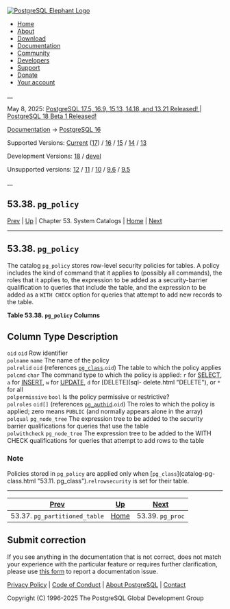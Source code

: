 [ ![PostgreSQL Elephant Logo](/media/img/about/press/elephant.png) ](/)

  * [Home](/ "Home")
  * [About](/about/ "About")
  * [Download](/download/ "Download")
  * [Documentation](/docs/ "Documentation")
  * [Community](/community/ "Community")
  * [Developers](/developer/ "Developers")
  * [Support](/support/ "Support")
  * [Donate](/about/donate/ "Donate")
  * [Your account](/account/ "Your account")

__

May 8, 2025: [ PostgreSQL 17.5, 16.9, 15.13, 14.18, and 13.21 Released! ](/about/news/postgresql-175-169-1513-1418-and-1321-released-3072/) | [ PostgreSQL 18 Beta 1 Released! ](/about/news/postgresql-18-beta-1-released-3070/)

[Documentation](/docs/ "Documentation") -> [PostgreSQL
16](/docs/16/index.html)

Supported Versions: [Current](/docs/current/catalog-pg-policy.html "PostgreSQL
17 - 53.38. pg_policy") ([17](/docs/17/catalog-pg-policy.html "PostgreSQL 17 -
53.38. pg_policy")) / [16](/docs/16/catalog-pg-policy.html "PostgreSQL 16 -
53.38. pg_policy") / [15](/docs/15/catalog-pg-policy.html "PostgreSQL 15 -
53.38. pg_policy") / [14](/docs/14/catalog-pg-policy.html "PostgreSQL 14 -
53.38. pg_policy") / [13](/docs/13/catalog-pg-policy.html "PostgreSQL 13 -
53.38. pg_policy")

Development Versions: [18](/docs/18/catalog-pg-policy.html "PostgreSQL 18 -
53.38. pg_policy") / [devel](/docs/devel/catalog-pg-policy.html "PostgreSQL
devel - 53.38. pg_policy")

Unsupported versions: [12](/docs/12/catalog-pg-policy.html "PostgreSQL 12 -
53.38. pg_policy") / [11](/docs/11/catalog-pg-policy.html "PostgreSQL 11 -
53.38. pg_policy") / [10](/docs/10/catalog-pg-policy.html "PostgreSQL 10 -
53.38. pg_policy") / [9.6](/docs/9.6/catalog-pg-policy.html "PostgreSQL 9.6 -
53.38. pg_policy") / [9.5](/docs/9.5/catalog-pg-policy.html "PostgreSQL 9.5 -
53.38. pg_policy")

__

53.38. `pg_policy`  
---  
[Prev](catalog-pg-partitioned-table.html "53.37. pg_partitioned_table")  | [Up](catalogs.html "Chapter 53. System Catalogs") | Chapter 53. System Catalogs | [Home](index.html "PostgreSQL 16.9 Documentation") |  [Next](catalog-pg-proc.html "53.39. pg_proc")  
  
* * *

## 53.38. `pg_policy` #

The catalog `pg_policy` stores row-level security policies for tables. A
policy includes the kind of command that it applies to (possibly all
commands), the roles that it applies to, the expression to be added as a
security-barrier qualification to queries that include the table, and the
expression to be added as a `WITH CHECK` option for queries that attempt to
add new records to the table.

**Table  53.38. `pg_policy` Columns**

Column Type Description  
---  
`oid` `oid` Row identifier  
`polname` `name` The name of the policy  
`polrelid` `oid` (references [`pg_class`](catalog-pg-class.html
"53.11. pg_class").`oid`) The table to which the policy applies  
`polcmd` `char` The command type to which the policy is applied: `r` for
[SELECT](sql-select.html "SELECT"), `a` for [INSERT](sql-insert.html
"INSERT"), `w` for [UPDATE](sql-update.html "UPDATE"), `d` for [DELETE](sql-
delete.html "DELETE"), or `*` for all  
`polpermissive` `bool` Is the policy permissive or restrictive?  
`polroles` `oid[]` (references [`pg_authid`](catalog-pg-authid.html
"53.8. pg_authid").`oid`) The roles to which the policy is applied; zero means
`PUBLIC` (and normally appears alone in the array)  
`polqual` `pg_node_tree` The expression tree to be added to the security
barrier qualifications for queries that use the table  
`polwithcheck` `pg_node_tree` The expression tree to be added to the WITH
CHECK qualifications for queries that attempt to add rows to the table  
  
  

### Note

Policies stored in `pg_policy` are applied only when [`pg_class`](catalog-pg-
class.html "53.11. pg_class").`relrowsecurity` is set for their table.

* * *

[Prev](catalog-pg-partitioned-table.html "53.37. pg_partitioned_table")  | [Up](catalogs.html "Chapter 53. System Catalogs") |  [Next](catalog-pg-proc.html "53.39. pg_proc")  
---|---|---  
53.37. `pg_partitioned_table`  | [Home](index.html "PostgreSQL 16.9 Documentation") |  53.39. `pg_proc`  
  
## Submit correction

If you see anything in the documentation that is not correct, does not match
your experience with the particular feature or requires further clarification,
please use [this form](/account/comments/new/16/catalog-pg-policy.html/) to
report a documentation issue.

[Privacy Policy](/about/privacypolicy) | [Code of Conduct](/about/policies/coc/) | [About PostgreSQL](/about/) | [Contact](/about/contact/)  

Copyright (C) 1996-2025 The PostgreSQL Global Development Group

